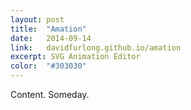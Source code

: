 ```yaml
---
layout: post
title:  "Amation"
date:   2014-09-14
link:	davidfurlong.github.io/amation
excerpt: SVG Animation Editor
color:  "#303030"
---
```

Content. Someday.
